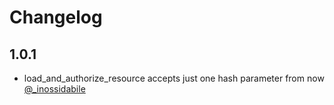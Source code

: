 # Changelog

## 1.0.1

* load_and_authorize_resource accepts just one hash parameter from now [@_inossidabile][]

[@_inossidabile]: http://twitter.com/#!/_inossidabile
